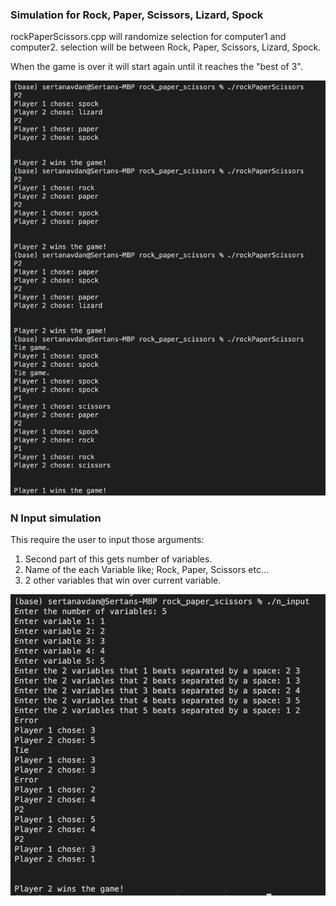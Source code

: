 ### Simulation for Rock, Paper, Scissors, Lizard, Spock

rockPaperScissors.cpp will randomize selection for computer1 and computer2. 
selection will be between Rock, Paper, Scissors, Lizard, Spock.

When the game is over it will start again until it reaches the "best of 3".

![First Simulation](/images/1.png)

### N Input simulation

This require the user to input those arguments:

1) Second part of this gets number of variables.
2) Name of the each Variable like; Rock, Paper, Scissors etc...
3) 2 other variables that win over current variable.

![Second Simulation](/images/2.png)
